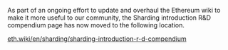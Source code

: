 As part of an ongoing effort to update and overhaul the Ethereum wiki to make it more useful to our community, the Sharding introduction R&D compendium page has now moved to the following location.

[eth.wiki/en/sharding/sharding-introduction-r-d-compendium](https://eth.wiki/en/sharding/sharding-introduction-r-d-compendium)